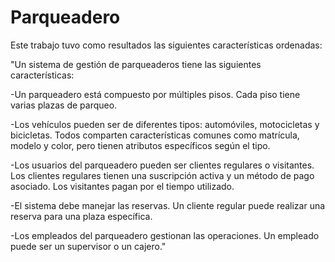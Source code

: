 # Parqueadero

Este trabajo tuvo como resultados las siguientes características ordenadas:

"Un sistema de gestión de parqueaderos tiene las siguientes características:

-Un parqueadero está compuesto por múltiples pisos. Cada piso tiene varias plazas de parqueo.

-Los vehículos pueden ser de diferentes tipos: automóviles, motocicletas y bicicletas. Todos comparten características comunes como matrícula, modelo y color, pero tienen atributos específicos según el tipo.

-Los usuarios del parqueadero pueden ser clientes regulares o visitantes. Los clientes regulares tienen una suscripción activa y un método de pago asociado. Los visitantes pagan por el tiempo utilizado.

-El sistema debe manejar las reservas. Un cliente regular puede realizar una reserva para una plaza específica.

-Los empleados del parqueadero gestionan las operaciones. Un empleado puede ser un supervisor o un cajero."
